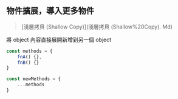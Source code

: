 ## 物件擴展，導入更多物件
>[淺層拷貝 (Shallow Copy)](淺層拷貝 (Shallow%20Copy). Md)

將 object 內容直接展開新增到另一個 object
```js
const methods = {
	fnA() {},
	fnB() {}
}

const newMethods = {
	...methods
}
```
